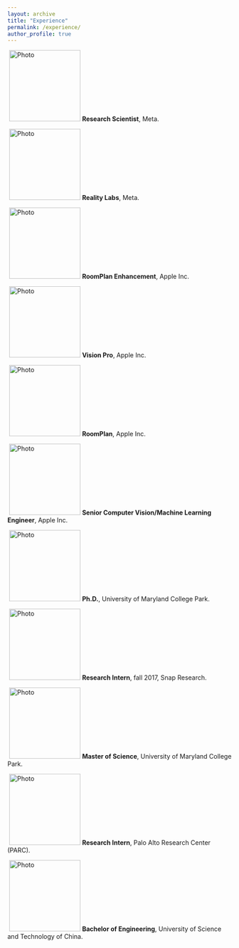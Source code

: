 ```yaml
---
layout: archive
title: "Experience"
permalink: /experience/
author_profile: true
---
```

<p align="left">
  <img src="https://hyxu2006.github.io/files/Meta_log.png?raw=true" alt="Photo" style="width: 160px;"/> 
<b>Research Scientist</b>, Meta.
</p>

<p align="left">
  <img src="https://hyxu2006.github.io/files/Reality_Labs_logo.png?raw=true" alt="Photo" style="width: 160px;"/> 
<b>Reality Labs</b>, Meta.
</p>

<p align="left">
  <img src="https://hyxu2006.github.io/files/RoomPlan_Enhancement2023.png?raw=true" alt="Photo" style="width: 160px;"/> 
<b>RoomPlan Enhancement</b>, Apple Inc.
</p>

<p align="left">
  <img src="https://hyxu2006.github.io/files/apple_vision_pro.png?raw=true" alt="Photo" style="width: 160px;"/> 
<b>Vision Pro</b>, Apple Inc.
</p>

<p align="left">
  <img src="https://hyxu2006.github.io/files/roomplan.jpg?raw=true" alt="Photo" style="width: 160px;"/> 
<b>RoomPlan</b>, Apple Inc.
</p>

<p align="left">
  <img src="https://hyxu2006.github.io/files/apple_img.png?raw=true" alt="Photo" style="width: 160px;"/> 
<b>Senior Computer Vision/Machine Learning Engineer</b>, Apple Inc.
</p>

<p align="left">
  <img src="https://hyxu2006.github.io/files/umd_img.png?raw=true" alt="Photo" style="width: 160px;"/> 
<b>Ph.D.</b>, University of Maryland College Park.
</p>

<p align="left">
  <img src="https://hyxu2006.github.io/files/snap_img.png?raw=true" alt="Photo" style="width: 160px;"/> 
<b>Research Intern</b>, fall 2017, Snap Research.
</p>


<p align="left">
  <img src="https://hyxu2006.github.io/files/umd_img.png?raw=true" alt="Photo" style="width: 160px;"/> 
<b>Master of Science</b>, University of Maryland College Park. 
</p>

<p align="left">
  <img src="https://hyxu2006.github.io/files/parc_img.jpg?raw=true" alt="Photo" style="width: 160px;"/> 
<b>Research Intern</b>, Palo Alto Research Center (PARC).
</p>

<p align="left">
  <img src="https://hyxu2006.github.io/files/ustc_img.png?raw=true" alt="Photo" style="width: 160px;"/> 
<b>Bachelor of Engineering</b>, University of Science and Technology of China.
</p>
